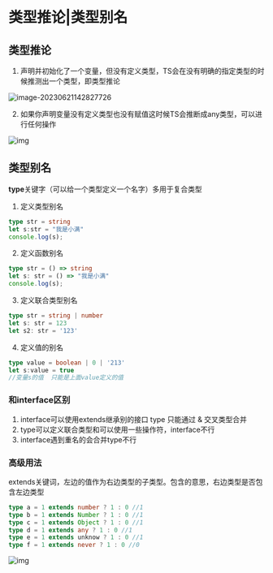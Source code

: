 # 类型推论|类型别名

## 类型推论

1. 声明并初始化了一个变量，但没有定义类型，TS会在没有明确的指定类型的时候推测出一个类型，即类型推论

![image-20230621142827726](https://pic.lsyfighting.cn/img/image-20230621142827726.png)

2. 如果你声明变量没有定义类型也没有赋值这时候TS会推断成any类型，可以进行任何操作

![img](https://pic.lsyfighting.cn/img/watermark,type_d3F5LXplbmhlaQ,shadow_50,text_Q1NETiBAcXExMTk1NTY2MzEz,size_20,color_FFFFFF,t_70,g_se,x_16.png)

## 类型别名

**type**关键字（可以给一个类型定义一个名字）多用于复合类型

1. 定义类型别名

```ts
type str = string
let s:str = "我是小满"
console.log(s);
```

2. 定义函数别名

```ts
type str = () => string
let s: str = () => "我是小满"
console.log(s);
```

3. 定义联合类型别名

```ts
type str = string | number
let s: str = 123
let s2: str = '123'
```

4. 定义值的别名

```ts
type value = boolean | 0 | '213'
let s:value = true
//变量s的值  只能是上面value定义的值
```

### 和interface区别

1. interface可以使用extends继承别的接口 type 只能通过 & 交叉类型合并
2. type可以定义联合类型和可以使用一些操作符，interface不行
3. interface遇到重名的会合并type不行

### 高级用法

extends关键词，左边的值作为右边类型的子类型。包含的意思，右边类型是否包含左边类型

```ts
type a = 1 extends number ? 1 : 0 //1
type b = 1 extends Number ? 1 : 0 //1
type c = 1 extends Object ? 1 : 0 //1
type d = 1 extends any ? 1 : 0 //1
type e = 1 extends unknow ? 1 : 0 //1
type f = 1 extends never ? 1 : 0 //0
```

![img](https://pic.lsyfighting.cn/img/5e0a471d4f894d6492543f6ee1243f34.png)
